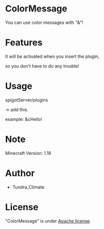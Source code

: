 # ColorMessage

You can use color messages with "&"!

# Features

It will be activated when you insert the plugin,

so you don't have to do any trouble!

# Usage

spigotServer/plugins

-> add this.

example: &cHello!

# Note

Minecraft Version: 1.18

# Author

* Tundra_Climate

# License

"ColorMessage" is under [Apache license](https://en.wikipedia.org/wiki/Apache_License).
